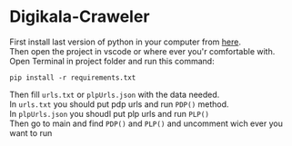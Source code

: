 # Digikala-Craweler
First install last version of python in your computer from <a href="https://www.python.org/downloads/">here</a>.  
Then open the project in vscode or where ever you'r comfortable with.  
Open Terminal in project folder and run this command:
```
pip install -r requirements.txt 
```
Then fill `urls.txt` or `plpUrls.json` with the data needed.  
In `urls.txt` you should put pdp urls and run `PDP()` method.  
In `plpUrls.json` you shoudl put plp urls and run `PLP()`  
Then go to main and find `PDP()` and `PLP()` and uncomment wich ever you want to run
